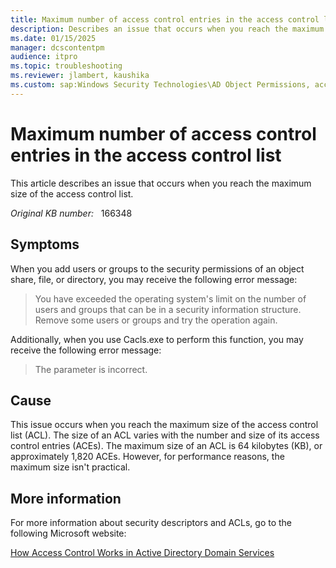```yaml
---
title: Maximum number of access control entries in the access control list
description: Describes an issue that occurs when you reach the maximum size of the access control list.
ms.date: 01/15/2025
manager: dcscontentpm
audience: itpro
ms.topic: troubleshooting
ms.reviewer: jlambert, kaushika
ms.custom: sap:Windows Security Technologies\AD Object Permissions, access control, delegation, AdminSDHolder and auditing, csstroubleshoot
---
```

# Maximum number of access control entries in the access control list

This article describes an issue that occurs when you reach the maximum size of the access control list.

_Original KB number:_ &nbsp; 166348

## Symptoms

When you add users or groups to the security permissions of an object share, file, or directory, you may receive the following error message:

> You have exceeded the operating system's limit on the number of users and groups that can be in a security information structure. Remove some users or groups and try the operation again.

Additionally, when you use Cacls.exe to perform this function, you may receive the following error message:

> The parameter is incorrect.

## Cause

This issue occurs when you reach the maximum size of the access control list (ACL). The size of an ACL varies with the number and size of its access control entries (ACEs). The maximum size of an ACL is 64 kilobytes (KB), or approximately 1,820 ACEs. However, for performance reasons, the maximum size isn't practical.  

## More information

For more information about security descriptors and ACLs, go to the following Microsoft website:

[How Access Control Works in Active Directory Domain Services](/windows/win32/ad/how-access-control-works-in-active-directory-domain-services)
